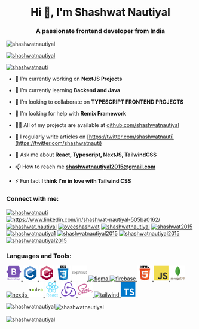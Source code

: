 <h1 align="center">Hi 👋, I'm Shashwat Nautiyal</h1>
<h3 align="center">A passionate frontend developer from India</h3>

<p align="left"> <img src="https://komarev.com/ghpvc/?username=shashwatnautiyal&label=Profile%20views&color=0e75b6&style=flat" alt="shashwatnautiyal" /> </p>

<p align="left"> <a href="https://github.com/ryo-ma/github-profile-trophy"><img src="https://github-profile-trophy.vercel.app/?username=shashwatnautiyal" alt="shashwatnautiyal" /></a> </p>

<p align="left"> <a href="https://twitter.com/shashwatnauti" target="blank"><img src="https://img.shields.io/twitter/follow/shashwatnauti?logo=twitter&style=for-the-badge" alt="shashwatnauti" /></a> </p>

- 🔭 I’m currently working on **NextJS Projects**

- 🌱 I’m currently learning **Backend and Java**

- 👯 I’m looking to collaborate on **TYPESCRIPT FRONTEND PROJECTS**

- 🤝 I’m looking for help with **Remix Framework**

- 👨‍💻 All of my projects are available at [github.com/shashwatnautiyal](github.com/shashwatnautiyal)

- 📝 I regularly write articles on [https://twitter.com/shashwatnauti](https://twitter.com/shashwatnauti)

- 💬 Ask me about **React, Typescript, NextJS, TailwindCSS**

- 📫 How to reach me **shashwatnautiyal2015@gmail.com**

- ⚡ Fun fact **I think I'm in love with Tailwind CSS**

<h3 align="left">Connect with me:</h3>
<p align="left">
<a href="https://twitter.com/shashwatnauti" target="blank"><img align="center" src="https://raw.githubusercontent.com/rahuldkjain/github-profile-readme-generator/master/src/images/icons/Social/twitter.svg" alt="shashwatnauti" height="30" width="40" /></a>
<a href="https://www.linkedin.com/in/shashwat-nautiyal-505ba0162/" target="blank"><img align="center" src="https://raw.githubusercontent.com/rahuldkjain/github-profile-readme-generator/master/src/images/icons/Social/linked-in-alt.svg" alt="https://www.linkedin.com/in/shashwat-nautiyal-505ba0162/" height="30" width="40" /></a>
<a href="https://fb.com/shashwat.nautiyal" target="blank"><img align="center" src="https://raw.githubusercontent.com/rahuldkjain/github-profile-readme-generator/master/src/images/icons/Social/facebook.svg" alt="shashwat.nautiyal" height="30" width="40" /></a>
<a href="https://instagram.com/oyeeshashwat" target="blank"><img align="center" src="https://raw.githubusercontent.com/rahuldkjain/github-profile-readme-generator/master/src/images/icons/Social/instagram.svg" alt="oyeeshashwat" height="30" width="40" /></a>
<a href="https://www.youtube.com/channel/UCptC19NycG9F4QUSgYaX0Gg" target="blank"><img align="center" src="https://raw.githubusercontent.com/rahuldkjain/github-profile-readme-generator/master/src/images/icons/Social/youtube.svg" alt="shashwatnautiyal" height="30" width="40" /></a>
<a href="https://www.codechef.com/users/shashwat2015" target="blank"><img align="center" src="https://cdn.jsdelivr.net/npm/simple-icons@3.1.0/icons/codechef.svg" alt="shashwat2015" height="30" width="40" /></a>
<a href="https://www.hackerrank.com/shashwatnautiya1" target="blank"><img align="center" src="https://raw.githubusercontent.com/rahuldkjain/github-profile-readme-generator/master/src/images/icons/Social/hackerrank.svg" alt="shashwatnautiya1" height="30" width="40" /></a>
<a href="https://www.leetcode.com/shashwatnautiyal2015" target="blank"><img align="center" src="https://raw.githubusercontent.com/rahuldkjain/github-profile-readme-generator/master/src/images/icons/Social/leet-code.svg" alt="shashwatnautiyal2015" height="30" width="40" /></a>
<a href="https://www.hackerearth.com/@shashwatnautiyal2015" target="blank"><img align="center" src="https://raw.githubusercontent.com/rahuldkjain/github-profile-readme-generator/master/src/images/icons/Social/hackerearth.svg" alt="shashwatnautiyal2015" height="30" width="40" /></a>
<a href="https://auth.geeksforgeeks.org/user/shashwatnautiyal2015" target="blank"><img align="center" src="https://raw.githubusercontent.com/rahuldkjain/github-profile-readme-generator/master/src/images/icons/Social/geeks-for-geeks.svg" alt="shashwatnautiyal2015" height="30" width="40" /></a>
</p>

<h3 align="left">Languages and Tools:</h3>
<p align="left"> <a href="https://getbootstrap.com" target="_blank" rel="noreferrer"> <img src="https://raw.githubusercontent.com/devicons/devicon/master/icons/bootstrap/bootstrap-plain-wordmark.svg" alt="bootstrap" width="40" height="40"/> </a> <a href="https://www.cprogramming.com/" target="_blank" rel="noreferrer"> <img src="https://raw.githubusercontent.com/devicons/devicon/master/icons/c/c-original.svg" alt="c" width="40" height="40"/> </a> <a href="https://www.w3schools.com/cpp/" target="_blank" rel="noreferrer"> <img src="https://raw.githubusercontent.com/devicons/devicon/master/icons/cplusplus/cplusplus-original.svg" alt="cplusplus" width="40" height="40"/> </a> <a href="https://www.w3schools.com/css/" target="_blank" rel="noreferrer"> <img src="https://raw.githubusercontent.com/devicons/devicon/master/icons/css3/css3-original-wordmark.svg" alt="css3" width="40" height="40"/> </a> <a href="https://expressjs.com" target="_blank" rel="noreferrer"> <img src="https://raw.githubusercontent.com/devicons/devicon/master/icons/express/express-original-wordmark.svg" alt="express" width="40" height="40"/> </a> <a href="https://www.figma.com/" target="_blank" rel="noreferrer"> <img src="https://www.vectorlogo.zone/logos/figma/figma-icon.svg" alt="figma" width="40" height="40"/> </a> <a href="https://firebase.google.com/" target="_blank" rel="noreferrer"> <img src="https://www.vectorlogo.zone/logos/firebase/firebase-icon.svg" alt="firebase" width="40" height="40"/> </a> <a href="https://www.w3.org/html/" target="_blank" rel="noreferrer"> <img src="https://raw.githubusercontent.com/devicons/devicon/master/icons/html5/html5-original-wordmark.svg" alt="html5" width="40" height="40"/> </a> <a href="https://developer.mozilla.org/en-US/docs/Web/JavaScript" target="_blank" rel="noreferrer"> <img src="https://raw.githubusercontent.com/devicons/devicon/master/icons/javascript/javascript-original.svg" alt="javascript" width="40" height="40"/> </a> <a href="https://www.mongodb.com/" target="_blank" rel="noreferrer"> <img src="https://raw.githubusercontent.com/devicons/devicon/master/icons/mongodb/mongodb-original-wordmark.svg" alt="mongodb" width="40" height="40"/> </a> <a href="https://nextjs.org/" target="_blank" rel="noreferrer"> <img src="https://cdn.worldvectorlogo.com/logos/nextjs-2.svg" alt="nextjs" width="40" height="40"/> </a> <a href="https://nodejs.org" target="_blank" rel="noreferrer"> <img src="https://raw.githubusercontent.com/devicons/devicon/master/icons/nodejs/nodejs-original-wordmark.svg" alt="nodejs" width="40" height="40"/> </a> <a href="https://reactjs.org/" target="_blank" rel="noreferrer"> <img src="https://raw.githubusercontent.com/devicons/devicon/master/icons/react/react-original-wordmark.svg" alt="react" width="40" height="40"/> </a> <a href="https://redux.js.org" target="_blank" rel="noreferrer"> <img src="https://raw.githubusercontent.com/devicons/devicon/master/icons/redux/redux-original.svg" alt="redux" width="40" height="40"/> </a> <a href="https://sass-lang.com" target="_blank" rel="noreferrer"> <img src="https://raw.githubusercontent.com/devicons/devicon/master/icons/sass/sass-original.svg" alt="sass" width="40" height="40"/> </a> <a href="https://tailwindcss.com/" target="_blank" rel="noreferrer"> <img src="https://www.vectorlogo.zone/logos/tailwindcss/tailwindcss-icon.svg" alt="tailwind" width="40" height="40"/> </a> <a href="https://www.typescriptlang.org/" target="_blank" rel="noreferrer"> <img src="https://raw.githubusercontent.com/devicons/devicon/master/icons/typescript/typescript-original.svg" alt="typescript" width="40" height="40"/> </a> </p>

<p><img align="left" src="https://github-readme-stats.vercel.app/api/top-langs?username=shashwatnautiyal&show_icons=true&locale=en&layout=compact" alt="shashwatnautiyal" /></p>

<p><img align="center" src="https://github-readme-stats.vercel.app/api?username=shashwatnautiyal&show_icons=true&locale=en" alt="shashwatnautiyal" /></p>

<p><img align="center" src="https://github-readme-streak-stats.herokuapp.com/?user=shashwatnautiyal&" alt="shashwatnautiyal" /></p>
